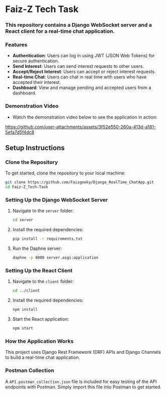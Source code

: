 
# Faiz-Z Tech Task

### This repository contains a Django WebSocket server and a React client for a real-time chat application.

###  Features

- **Authentication**: Users can log in using JWT (JSON Web Tokens) for secure authentication.
- **Send Interest**: Users can send interest requests to other users.
- **Accept/Reject Interest**: Users can accept or reject interest requests.
- **Real-time Chat**: Users can chat in real time with users who have accepted their interest.
- **Dashboard**: View and manage pending and accepted users from a dashboard.


### Demonstration Video

* Watch the demonstration video below to see the application in action:


https://github.com/user-attachments/assets/3f52e550-260a-413d-a181-5efa7d5f4dc8




## Setup Instructions

### Clone the Repository

To get started, clone the repository to your local machine:

```sh
git clone https://github.com/Faizgeeky/Django_RealTime_ChatApp.git
cd Faiz-Z_Tech-Task
```

### Setting Up the Django WebSocket Server

1. Navigate to the `server` folder:
    ```sh
    cd server
    ```

2. Install the required dependencies:
    ```sh
    pip install -r requirements.txt
    ```

3. Run the Daphne server:
    ```sh
    daphne -p 8000 server.asgi:application
    ```

### Setting Up the React Client

1. Navigate to the `client` folder:
    ```sh
    cd ../client
    ```

2. Install the required dependencies:
    ```sh
    npm install
    ```

3. Start the React application:
    ```sh
    npm start
    ```

### How the Application Works

This project uses Django Rest Framework (DRF) APIs and Django Channels to build a real-time chat application. 

### Postman Collection

A `API.postman_collection.json` file is included for easy testing of the API endpoints with Postman. Simply import this file into Postman to get started.


